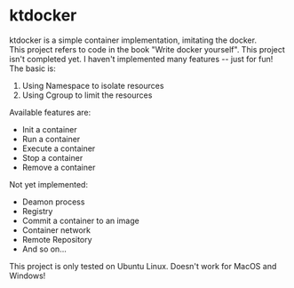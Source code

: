 # ktdocker
ktdocker is a simple container implementation, imitating the docker.  
This project refers to code in the book "Write docker yourself".
This project isn't completed yet. I haven't implemented many features -- just for fun!  
The basic is: 
1. Using Namespace to isolate resources
2. Using Cgroup to limit the resources
  
Available features are:  
- Init a container  
- Run a container  
- Execute a container  
- Stop a container  
- Remove a container
  
Not yet implemented:  
- Deamon process
- Registry
- Commit a container to an image  
- Container network  
- Remote Repository
- And so on...

This project is only tested on Ubuntu Linux. Doesn't work for MacOS and Windows!
